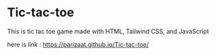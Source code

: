 # Tic-tac-toe
This is tic tac toe game made with HTML, Tailwind CSS, and JavaScript


here is link :  https://parizaat.github.io/Tic-tac-toe/
